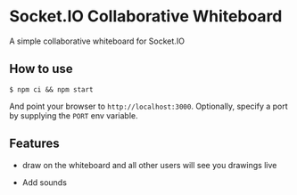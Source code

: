 
# Socket.IO Collaborative Whiteboard

A simple collaborative whiteboard for Socket.IO

## How to use

```
$ npm ci && npm start
```

And point your browser to `http://localhost:3000`. Optionally, specify
a port by supplying the `PORT` env variable.

## Features

- draw on the whiteboard and all other users will see you drawings live


- Add sounds